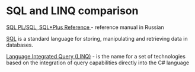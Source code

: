 # SQL and LINQ comparison

[SQL PL/SQL, SQL*Plus Reference ](https://github.com/Vladimir-Novick/SQL-LINQ/blob/master/oracle_ref.pdf) - reference manual in Russian

[SQL](https://www.w3schools.com/sql/default.asp) is a standard language for storing, manipulating and retrieving data in databases.

[Language Integrated Query (LINQ)](https://docs.microsoft.com/en-us/dotnet/csharp/programming-guide/concepts/linq/) - is the name for a set of technologies based on the integration of query capabilities directly into the C# language 
